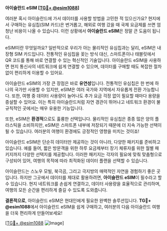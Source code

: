 **아이슬란드 eSIM [[TG💪+ @esim1088](https://t.me/s/esim1088)]**

여러분 혹시 아이슬란드에 가서 데이터를 사용할 방법을 고민한 적 있으신가요? 현지에서 구매하는 유심칩(SIM 카드)은 번거롭고, 해외로 여행 갔을 때 국제 요금제를 쓰면 엄청난 비용이 나올 수 있습니다. 이런 상황에서 **아이슬란드 eSIM**은 정말 큰 도움이 됩니다.

eSIM이란 무엇일까요? 일반적으로 우리가 아는 물리적인 유심칩과는 달리, eSIM은 내장형 SIM 카드입니다. 전통적인 유심칩을 꽂는 방식 대신, 스마트폰이나 태블릿에서 QR 코드를 통해 바로 연결할 수 있는 혁신적인 기술입니다. 아이슬란드 eSIM을 사용하면 현지 통신사의 네트워크에 쉽게 연결할 수 있으며, 데이터를 구매할 때도 복잡한 절차 없이 편리하게 이용할 수 있어요.

아이슬란드 eSIM의 가장 큰 장점은 바로 **유연성**입니다. 전통적인 유심칩은 한 번에 하나의 국가만 사용할 수 있지만, eSIM은 여러 국가와 지역에서 자유롭게 전환 가능합니다. 또한, 여행 중 데이터 사용량이 늘어나도 추가 요금 걱정 없이 필요할 때마다 용량을 증설할 수 있어요. 이는 특히 아이슬란드처럼 자연 경관이 뛰어나고 네트워크 환경이 불규칙적인 곳에서는 매우 유용한 기능입니다.

또한, eSIM은 **환경적**으로도 훌륭한 선택입니다. 물리적인 유심칩은 종종 많은 양의 플라스틱을 소비하지만, eSIM은 스마트폰 내부에 저장되기 때문에 더 지속 가능한 선택이 될 수 있습니다. 여러분의 여행이 환경에도 긍정적인 영향을 미치는 것이죠!

아이슬란드 eSIM은 단순히 데이터만 제공하는 것이 아니라, 다양한 패키지를 준비하고 있습니다. 예를 들어, 짧은 방문객을 위한 하루 요금제부터 장기 체류자를 위한 월별 패키지까지 다양한 선택지를 제공합니다. 이러한 패키지는 각자의 필요에 맞춰 맞춤형으로 구성되어 있어, 여행의 목적에 따라 최적화된 데이터 플랜을 선택할 수 있습니다.

아이슬란드는 스노우 모빌, 북극곰, 그리고 극지방의 매력적인 자연을 경험하기 좋은 곳입니다. 하지만 그곳에서 데이터를 제대로 활용하려면, **아이슬란드 eSIM**이 필수라고 할 수 있습니다. 현지 네트워크를 손쉽게 연결하고, 데이터 사용량을 효율적으로 관리하며, 여행의 모든 순간을 편리하게 즐길 수 있도록 도와줍니다.

**결론적으로**, 아이슬란드 eSIM은 현대인에게 필요한 완벽한 솔루션입니다. **TG💪+ @esim1088**에서 아이슬란드 eSIM을 쉽게 구매하고, 여러분의 다음 아이슬란드 여행을 더욱 편리하게 만들어보세요!

[[TG💪+ @esim1088](https://t.me/s/esim1088) ![Image](https://i.postimg.cc/Y0z9fWf4/image.png)]
